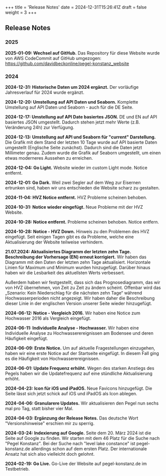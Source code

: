 +++
title = 'Release Notes'
date = 2024-12-31T15:26:41Z
draft = false
weight = 3
+++

## Release Notes

### 2025

**2025-01-09: Wechsel auf GitHub.**
Das Repository für diese Website wurde von AWS CodeCommit auf GitHub umgezogen:
https://github.com/davidbeckonline/pegel-konstanz_website

### 2024

**2024-12-31: Historische Daten um 2024 ergänzt.**
Der vorläufige Jahresverlauf für 2024 wurde ergänzt.

**2024-12-20: Umstellung auf API Daten und Seaborn.**
Komplette Umstellung auf API Daten und Seaborn - auch für die DE Seite.

**2024-12-17: Umstellung auf API Date basiertes JSON.**
DE und EN auf API basiertes JSON umgestellt. Dadurch stehen jetzt mehr Werte (z.B. Veränderung 24h) zur Verfügung.

**2024-12-13: Umstellung auf API und Seaborn für "current" Darstellung.**
Die Grafik mit dem Stand der letzten 10 Tage wurde auf API basierte Daten umgestellt (Englische Seite zunächst). Dadurch sind die Daten jetzt Millimeter genau. Zudem wurde die Grafik auf Seaborn umgestellt, um einen etwas moderneres Aussehen zu erreichen.

**2024-12-04: Go Light.**
Website wieder im custom Light mode.
Notice entfernt.

**2024-12-01: Go Dark.**
Weil zwei Segler auf dem Weg zur Eisernen ertrunken sind, haben wir uns entschieden die Website scharz zu gestalten.

**2024-11-04: HVZ Notice entfernt.**
HVZ Probleme scheinen behoben.

**2024-10-31: Notice wieder eingefügt.**
Neue Probleme mit der HVZ Website.

**2024-10-28: Notice entfernt.**
Probleme scheinen behoben. Notice entfern.

**2024-10-28: Notice - HVZ Down.**
Hinweis zu den Problemen des HVZ eingefügt. Seit einigen Tagen gibt es da Probleme, welche eine Aktualisierung der Website teilweise verhindern. 

**21.07.2024: Aktualisiertes Diagramm der letzten zehn Tage. Beschreibung der Vorhersage (EN) erneut korrigiert.**
Wir haben das Diagramm mit den Daten der letzten zehn Tage aktualisiert. Horizontale Linien für Maximum und Minimum wurden hinzugefügt. Darüber hinaus haben wir die Lesbarkeit des aktuellsten Werts verbessert.

Außerdem haben wir festgestellt, dass sich das Prognosediagramm, das wir von HVZ übernehmen, von Zeit zu Zeit zu ändern scheint. Offenbar wird das „Szenario: Kein Niederschlag für die nächsten zehn Tage“ während Hochwasserperioden nicht angezeigt. Wir haben daher die Beschreibung dieser Linie in der englischen Version unserer Seite wieder hinzugefügt.

**2024-06-12: Notice - Vergleich 2016.**
Wir haben eine Notice zum Hochwasser 2016 als Vergleich eingefügt.

**2024-06-11: Individuelle Analyse - Hochwasser.**
Wir haben eine Individuelle Analyse zu Hochwasserereignissen am Bodensee und deren Häufigkeit eingefügt.

**2024-06-09: Erste Notice.**
Um auf aktuelle Fragestellungen einzugehen, haben wir eine erste Notice auf der Startseite eingefügt. In diesem Fall ging es die Häufigkeit von Hochwasserereignissen.

**2024-06-01: Update Frequenz erhöht.**
Wegen des starken Anstiegs des Pegels haben wir die Updatefrequenz auf eine stündliche Aktualisierung erhöht.

**2024-04-23: Icon für iOS und iPadOS.**
Neue Favicons hinzugefügt. Die Seite lässt sich jetzt schick auf iOS und iPadOS als Icon ablegen.

**2024-04-06: Granularere Updates.**
Wir aktualisieren den Pegel nun sechs mal pro Tag, statt bisher vier Mal.

**2024-04-03: Ergänzung der Release Notes.**
Das deutsche Wort "Versionshinweise" erschien mir zu sperrig.

**2024-03-24: Indexierung auf Google.**
Seite dem 20. März 2024 ist die Seite auf Google zu finden. Wir starten mit dem 46 Platz für die Suche nach "Pegel Konstanz". Bei der Suche nach "level lake constance" ist pegel-konstanz.de allerdings schon auf dem ersten Platz. Der internationale Ansatz hat sich also vielleicht doch gelohnt.

**2024-02-19: Go Live.**
Go-Live der Website auf pegel-konstanz.de im Testbetrieb.
